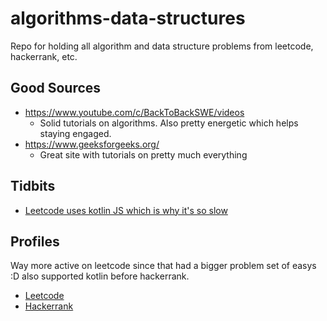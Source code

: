 # algorithms-data-structures
Repo for holding all algorithm and data structure problems from leetcode, hackerrank, etc.

## Good Sources
- https://www.youtube.com/c/BackToBackSWE/videos
  - Solid tutorials on algorithms. Also pretty energetic which helps staying engaged.
- https://www.geeksforgeeks.org/
  - Great site with tutorials on pretty much everything

## Tidbits
- [Leetcode uses kotlin JS which is why it's so slow](https://www.reddit.com/r/Kotlin/comments/byd93g/why_is_kotlin_so_much_slower_than_java_on_leetcode/)

## Profiles
Way more active on leetcode since that had a bigger problem set of easys :D also supported kotlin before hackerrank.
- [Leetcode](https://leetcode.com/kursivee/)
- [Hackerrank](https://www.hackerrank.com/kursivee_dev?hr_r=1)
